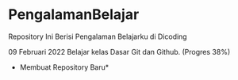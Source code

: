 # PengalamanBelajar
Repository Ini Berisi Pengalaman Belajarku di Dicoding

09 Februari 2022
Belajar kelas Dasar Git dan Github. (Progres 38%)

* Membuat Repository Baru*
